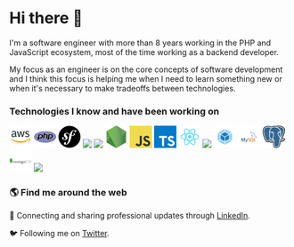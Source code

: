 # Hi there 👋

I'm a software engineer with more than 8 years working in the PHP and JavaScript ecosystem, most of the time working as a backend developer. 

My focus as an engineer is on the core concepts of software development and I think this focus is helping me when I need to learn something new or when it's necessary to make tradeoffs between technologies.

### Technologies I know and have been working on

<img src="https://raw.githubusercontent.com/github/explore/fbceb94436312b6dacde68d122a5b9c7d11f9524/topics/aws/aws.png" width="40" /> <img src="https://raw.githubusercontent.com/github/explore/ccc16358ac4530c6a69b1b80c7223cd2744dea83/topics/php/php.png" width="40" /> <img src="https://raw.githubusercontent.com/github/explore/d0c5a5e31e1776ad62379ef5f6b703bcf107d3a3/topics/symfony/symfony.png" width="40" /> <img src="https://avatars2.githubusercontent.com/u/47865178?s=200&v=4" width="40" /> <img src="https://avatars0.githubusercontent.com/u/209254?s=200&v=4" width="40" /> <img src="https://raw.githubusercontent.com/github/explore/80688e429a7d4ef2fca1e82350fe8e3517d3494d/topics/nodejs/nodejs.png" width="40" /> <img src="https://raw.githubusercontent.com/github/explore/80688e429a7d4ef2fca1e82350fe8e3517d3494d/topics/javascript/javascript.png" width="40" /> <img src="https://raw.githubusercontent.com/github/explore/80688e429a7d4ef2fca1e82350fe8e3517d3494d/topics/typescript/typescript.png" width="40" /> <img src="https://raw.githubusercontent.com/github/explore/80688e429a7d4ef2fca1e82350fe8e3517d3494d/topics/react/react.png" width="40" /> <img src="https://avatars0.githubusercontent.com/u/20165699?s=200&v=4" width="40" /> <img src="https://raw.githubusercontent.com/github/explore/80688e429a7d4ef2fca1e82350fe8e3517d3494d/topics/webpack/webpack.png" width="40" /> <img src="https://raw.githubusercontent.com/github/explore/80688e429a7d4ef2fca1e82350fe8e3517d3494d/topics/mysql/mysql.png" width="40" /> <img src="https://raw.githubusercontent.com/github/explore/80688e429a7d4ef2fca1e82350fe8e3517d3494d/topics/postgresql/postgresql.png" width="40" /> <img src="https://raw.githubusercontent.com/github/explore/80688e429a7d4ef2fca1e82350fe8e3517d3494d/topics/mongodb/mongodb.png" width="40" /> <img src="https://avatars3.githubusercontent.com/u/1529926?s=200&v=4" width="40" /> 

### 🌎 Find me around the web 

💼 Connecting and sharing professional updates through <a href="https://www.linkedin.com/in/alefcastelo">LinkedIn</a>.

🐦 Following me on <a href="https://twitter.com/alefcastelo">Twitter</a>.
